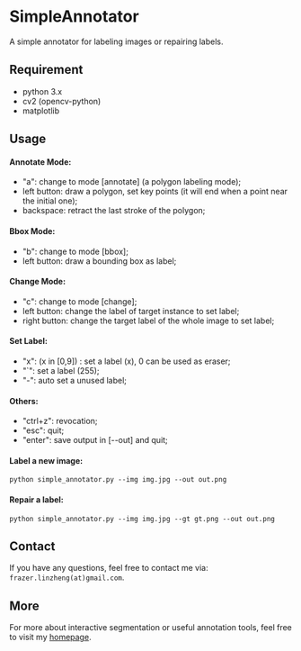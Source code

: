 # SimpleAnnotator
A simple annotator for labeling images or repairing labels.

## Requirement

- python 3.x
- cv2 (opencv-python) 
- matplotlib  

## Usage
#### Annotate Mode:
- "a": change to mode [annotate] (a polygon labeling mode);  
- left button: draw a polygon, set key points (it will end when a point near the initial one);  
- backspace:  retract the last stroke of the polygon;
#### Bbox Mode:
- "b": change to mode [bbox];  
- left button: draw a bounding box as label;  

#### Change Mode:
- "c": change to mode [change];  
- left button: change the label of target instance to set label;  
- right button: change the target label of the whole image to set label;  

#### Set  Label:
- "x": (x in [0,9]) : set a label (x), 0 can be used as eraser;  
- "`": set a label (255);  
- "-": auto set a unused label;  

#### Others:
- "ctrl+z": revocation;  
- "esc": quit;  
- "enter": save output in [--out] and quit;  


#### Label a new image:

```
python simple_annotator.py --img img.jpg --out out.png 
```

#### Repair a label:

```
python simple_annotator.py --img img.jpg --gt gt.png --out out.png
```


## Contact

If you have any questions, feel free to contact me via: `frazer.linzheng(at)gmail.com`.

## More

For more about interactive segmentation or useful annotation tools, feel free to visit my [homepage](https://www.lin-zheng.com).

